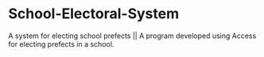 # School-Electoral-System
A system for electing school prefects ||
A program developed using Access for electing prefects in a school.

